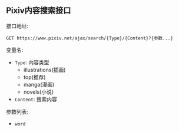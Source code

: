 ## Pixiv内容搜索接口 ##
接口地址: 
```
GET https://www.pixiv.net/ajax/search/{Type}/{Content}?{参数...}
```
变量名:
- `Type`: 内容类型
    - illustrations(插画)
    - top(推荐)
    - manga(漫画)
    - novels(小说)
- `Content`: 搜索内容


参数列表:
- `word`
